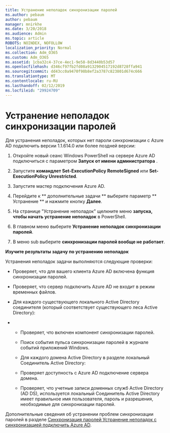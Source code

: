 ```yaml
---
title: Устранение неполадок синхронизации паролей
ms.author: pebaum
author: pebaum
manager: mnirkhe
ms.date: 3/20/2018
ms.audience: Admin
ms.topic: article
ROBOTS: NOINDEX, NOFOLLOW
localization_priority: Normal
ms.collection: Adm_O365
ms.custom: Adm_O365
ms.assetid: 1cba32c4-37ce-4ec1-9e58-8d3440b53d57
ms.openlocfilehash: d346cf97fb2fd08a9132904517192d8728ffa941
ms.sourcegitcommit: dd43cc0a9470f98b8ef2a3787c823801d674c666
ms.translationtype: MT
ms.contentlocale: ru-RU
ms.lasthandoff: 02/12/2019
ms.locfileid: "29924709"
---
```

# <a name="troubleshoot-password-synchronization"></a>Устранение неполадок синхронизации паролей

Для устранения неполадок, которых нет пароли синхронизации с Azure AD подключить версии 1.1.614.0 или более поздней версии:
  
1. Откройте новый сеанс Windows PowerShell на сервере Azure AD подключиться с параметром **Запуск от имени администратора** . 
    
2. Запустите **командлет Set-ExecutionPolicy RemoteSigned** или **Set-ExecutionPolicy Unrestricted**. 
    
3. Запустите мастер подключения Azure AD.
    
4. Перейдите к ** дополнительные задачи ** выберите параметр ** Устранение ** и нажмите кнопку **Далее**. 
    
5. На странице "Устранение неполадок" щелкните меню **запуска, чтобы начать устранение неполадок** в PowerShell. 
    
6. В главном меню выберите **Устранение неполадок синхронизации паролей**. 
    
7. В меню sub выберите **синхронизации паролей вообще не работает**. 
    
 **Изучите результаты задачу по устранению неполадок**
  
Устранения неполадок задачи выполняются следующие проверки:
  
- Проверяет, что для вашего клиента Azure AD включена функция синхронизации паролей.
    
- Проверяет, что сервер подключить Azure AD не входит в режим временных файлов.
    
- Для каждого существующего локального Active Directory соединителя (который соответствует существующего леса Active Directory):
    
- 
  - Проверяет, что включен компонент синхронизации паролей.
    
  - Поиск события пульса синхронизации паролей в журнале событий приложений Windows.
    
  - Для каждого домена Active Directory в разделе локальный Соединитель Active Directory:
    
  - Проверяет доступность с Azure AD подключение сервера домена.
    
  - Проверяет, что учетные записи доменных служб Active Directory (AD DS), используется локальный Соединитель Active Directory имеет правильное имя пользователя, пароль и разрешения, необходимые для синхронизации паролей.
    
Дополнительные сведения об устранении проблем синхронизации паролей в разделе [Синхронизация паролей Устранение неполадок с синхронизацией подключить Azure AD](https://docs.microsoft.com/azure/active-directory/connect/active-directory-aadconnectsync-troubleshoot-password-synchronization).
  

